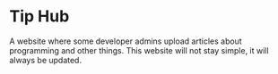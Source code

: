 # Tip Hub
A website where some developer admins upload articles about programming and other things.
This website will not stay simple, it will always be updated.
